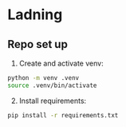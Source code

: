 # Ladning

## Repo set up
1. Create and activate venv:
```bash
python -m venv .venv
source .venv/bin/activate
```

2. Install requirements:
```bash
pip install -r requirements.txt
```
